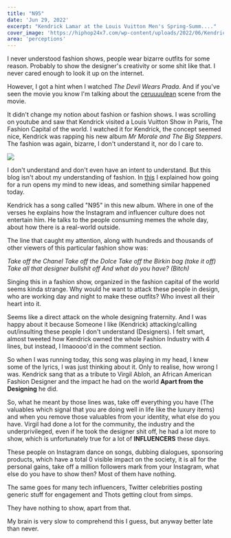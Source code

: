 ```yaml
---
title: "N95"
date: 'Jun 29, 2022'
excerpt: "Kendrick Lamar at the Louis Vuitton Men's Spring-Summ...."
cover_image: 'https://hiphop24x7.com/wp-content/uploads/2022/06/Kendrick-Lamars-Diamond-Encrusted-Crown-of-Thorns-Is-Worth-3-Million.jpg'
area: 'perceptions'
---
```

 


I never understood fashion shows, people wear bizarre outfits for some reason. Probably to show the designer's creativity or some shit like that. I never cared enough to look it up on the internet.

However, I got a hint when I watched _The Devil Wears Prada_. And if you've seen the movie you know I'm talking about the [ceruuuulean](https://www.youtube.com/watch?v=us52N76XA28) scene from the movie.

It didn't change my notion about fashion or fashion shows. I was scrolling on youtube and saw that Kendrick visited a Louis Vuitton Show in Paris, The Fashion Capital of the world. I watched it for Kendrick, the concept seemed nice, Kendrick was rapping his new album _Mr Morale and The Big Steppers_. The fashion was again, bizarre, I don't understand it, nor do I care to.

![](https://image-cdn.hypb.st/https%3A%2F%2Fhypebeast.com%2Fimage%2F2021%2F06%2Flouis-vuitton-spring-summer-2022-amen-break-virgil-abloh-mens-collection-nike-af1-collaboration-gza-chess-tw.jpg?w=960&cbr=1&q=90&fit=max)

I don't understand and don't even have an intent to understand. But this blog isn't about my understanding of fashion. In [this](https://www.deepakr28.com/blogs/god-object) I explained how going for a run opens my mind to new ideas, and something similar happened today.

Kendrick has a song called "N95" in this new album. Where in one of the verses he explains how the Instagram and influencer culture does not entertain him. He talks to the people consuming memes the whole day, about how there is a real-world outside.

The line that caught my attention, along with hundreds and thousands of other viewers of this particular fashion show was:

_Take off the Chanel
Take off the Dolce
Take off the Birkin bag (take it off)
Take all that designer bullshit off
And what do you have? (Bitch)_

Singing this in a fashion show, organized in the fashion capital of the world seems kinda strange. Why would he want to attack these people in design, who are working day and night to make these outfits? Who invest all their heart into it.

Seems like a direct attack on the whole designing fraternity. And I was happy about it because Someone I like (Kendrick) attacking/calling out/insulting these people I don't understand (Designers). I felt smart, almost tweeted how Kendrick owned the whole Fashion Industry with 4 lines, but instead, I lmaoooo'd in the comment section.

So when I was running today, this song was playing in my head, I knew some of the lyrics, I was just thinking about it. Only to realise, how wrong I was. Kendrick sang that as a tribute to Virgil Abloh, an African American Fashion Designer and the impact he had on the world **Apart from the Designing** he did.

So, what he meant by those lines was, take off everything you have (The valuables which signal that you are doing well in life like the luxury items) and when you remove those valuables from your identity, what else do you have. Virgil had done a lot for the community, the industry and the underprivileged, even if he took the designer shit off, he had a lot more to show, which is unfortunately true for a lot of **INFLUENCERS** these days.

These people on Instagram dance on songs, dubbing dialogues, sponsoring products, which have a total 0 visible impact on the society, it is all for the personal gains, take off a million followers mark from your Instagram, what else do you have to show then? Most of them have nothing.

The same goes for many tech influencers, Twitter celebrities posting generic stuff for engagement and Thots getting clout from simps.

They have nothing to show, apart from that.


My brain is very slow to comprehend this I guess, but anyway better late than never.